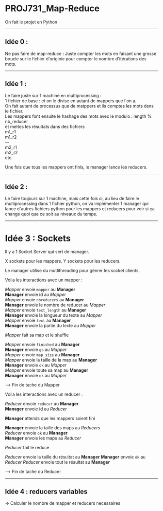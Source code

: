 # PROJ731_Map-Reduce
On fait le projet en Python

---
## Idée 0 :
Ne pas faire de map-reduce : 
Juste compter les mots en faisant une grosse boucle sur le fichier d'originie pour compter le nombre d'itérations des mots. 

---
## Idée 1 : 

Le faire juste sur 1 machine en multiprocessing :  \
1 fichier de base : et on le divise en autant de mappers que l'on a. \
On fait autant de processus que de matppers et ils comptes les mots dans le fichier. \
Les mappers font ensuite le hashage des mots avec le modulo : length % nb_reducer \
et mettes les résultats dans des fichiers \
m1_r1 \
m1_r2 \
-- \
m2_r1 \
m2_r2 \
etc. 

Une fois que tous les mappers ont finis, le manager lance les reducers.

---
## Idée 2 :
Le faire toujours sur 1 machine, mais cette fois ci, 
au lieu de faire le multiprocessing dans 1 fichier python, on va implémenter 1 manager qui lance d'autres fichiers python pour les mappers et reducers pour voir si ça change quoi que ce soit au niveaux du temps.   

--- 
# Idée 3 : Sockets

Il y a 1 Socket Server qui sert de manager.

X sockets pour les mappers.
Y sockets pour les reducers.

Le manager utilise du mutlithreading pour génrer les socket clients.

Voila les interactions avec un mapper : 

*Mapper* envoie `mapper` au **Manager**  \
**Manager** envoie id au *Mapper*  \
*Mapper* envoie `nbreducers` au **Manager** \
**Manager** envoie le nombre de reducer au *Mapper* \
*Mapper* envoie `text_length` au **Manager** \
**Manager** envoie la longueur du texte au *Mapper* \
*Mapper* envoie `text` au **Manager** \
**Manager** envoie la partie du texte au *Mapper* 

*Mapper* fait sa map et le shuffle 

*Mapper* envoie `finished` au **Manager** \
**Manager** envoie `go` au *Mapper* \
*Mapper* envoie `map_size` au **Manager** \
*Mapper* envoie la taille de la map au **Manager** \
**Manager** envoie `ok` au *Mapper* \
*Mapper* envoie toute sa map au **Manager** \
**Manager** envoie `ok` au *Mapper* 

--> Fin de tache du Mapper

Voila les interactions avec un reducer : 

*Reducer* envoie `reducer` au **Manager** \
**Manager** envoie id au *Reducer* 

**Manager** attends que les mappers soient fini 

**Manager** envoie la taille des maps au *Reducers* \
*Reducer* envoie `ok` au **Manager** \
**Manager** envoie les maps au *Reducer* 

*Reducer* fait le reduce

*Reducer* envoie la taille du résultat au **Manager**
**Manager** envoie `ok` au *Reducer*
*Reducer* envoie tout le résultat au **Manager** 

--> Fin de tache du Reducer


---
## Idée 4 : reducers variables
=> Calculer le nombre de mapper et reducers necessaires
